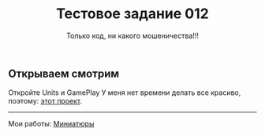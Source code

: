 <header>

<!--
  <<< Author notes: Course header >>>
  Include a 1280×640 image, course title in sentence case, and a concise description in emphasis.
  In your repository settings: enable template repository, add your 1280×640 social image, auto delete head branches.
  Add your open source license, GitHub uses MIT license.
-->

# Тестовое задание 012

Только код, ни какого мошеничества!!!

</header>

<!--
  <<< Author notes: Step 1 >>>
  Choose 3-5 steps for your course.
  The first step is always the hardest, so pick something easy!
  Link to docs.github.com for further explanations.
  Encourage users to open new tabs for steps!
-->

## Открываем смотрим

Откройте Units и GamePlay
У меня нет времени делать все красиво, поэтому: [этот проект](https://github.com/Mech-Zero/GameForJob012/tree/main). 


<footer>

<!--
  <<< Author notes: Footer >>>
  Add a link to get support, GitHub status page, code of conduct, license link.
-->

---

Мои работы: [Миниатюры](https://t.me/zeromatix_DnD/4)


</footer>
